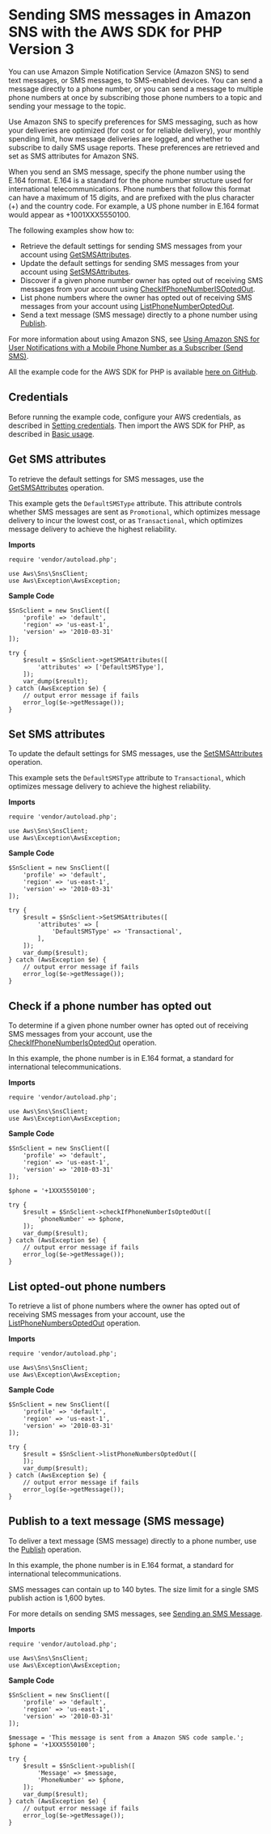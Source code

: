 # Sending SMS messages in Amazon SNS with the AWS SDK for PHP Version 3<a name="sns-examples-sending-sms"></a>

You can use Amazon Simple Notification Service \(Amazon SNS\) to send text messages, or SMS messages, to SMS\-enabled devices\. You can send a message directly to a phone number, or you can send a message to multiple phone numbers at once by subscribing those phone numbers to a topic and sending your message to the topic\.

Use Amazon SNS to specify preferences for SMS messaging, such as how your deliveries are optimized \(for cost or for reliable delivery\), your monthly spending limit, how message deliveries are logged, and whether to subscribe to daily SMS usage reports\. These preferences are retrieved and set as SMS attributes for Amazon SNS\.

When you send an SMS message, specify the phone number using the E\.164 format\. E\.164 is a standard for the phone number structure used for international telecommunications\. Phone numbers that follow this format can have a maximum of 15 digits, and are prefixed with the plus character \(\+\) and the country code\. For example, a US phone number in E\.164 format would appear as \+1001XXX5550100\.

The following examples show how to:
+ Retrieve the default settings for sending SMS messages from your account using [GetSMSAttributes](https://docs.aws.amazon.com/aws-sdk-php/v3/api/api-sns-2010-03-31.html#getsmsattributes)\.
+ Update the default settings for sending SMS messages from your account using [SetSMSAttributes](https://docs.aws.amazon.com/aws-sdk-php/v3/api/api-sns-2010-03-31.html#setsmsattributes)\.
+ Discover if a given phone number owner has opted out of receiving SMS messages from your account using [CheckIfPhoneNumberISOptedOut](https://docs.aws.amazon.com/aws-sdk-php/v3/api/api-sns-2010-03-31.html#checkifphonenumberisoptedout)\.
+ List phone numbers where the owner has opted out of receiving SMS messages from your account using [ListPhoneNumberOptedOut](https://docs.aws.amazon.com/aws-sdk-php/v3/api/api-sns-2010-03-31.html#listphonenumbersoptedout)\.
+ Send a text message \(SMS message\) directly to a phone number using [Publish](https://docs.aws.amazon.com/aws-sdk-php/v3/api/api-sns-2010-03-31.html#publish)\.

For more information about using Amazon SNS, see [Using Amazon SNS for User Notifications with a Mobile Phone Number as a Subscriber \(Send SMS\)](https://docs.aws.amazon.com/sns/latest/dg/sns-mobile-phone-number-as-subscriber.html)\.

All the example code for the AWS SDK for PHP is available [here on GitHub](https://github.com/awsdocs/aws-doc-sdk-examples/tree/main/php/example_code)\.

## Credentials<a name="credentials"></a>

Before running the example code, configure your AWS credentials, as described in [Setting credentials](guide_credentials.md)\. Then import the AWS SDK for PHP, as described in [Basic usage](getting-started_basic-usage.md)\.

## Get SMS attributes<a name="get-sms-attributes"></a>

To retrieve the default settings for SMS messages, use the [GetSMSAttributes](https://docs.aws.amazon.com/sns/latest/api/API_GetSMSAttributes.html) operation\.

This example gets the `DefaultSMSType` attribute\. This attribute controls whether SMS messages are sent as `Promotional`, which optimizes message delivery to incur the lowest cost, or as `Transactional`, which optimizes message delivery to achieve the highest reliability\.

 **Imports** 

```
require 'vendor/autoload.php';

use Aws\Sns\SnsClient; 
use Aws\Exception\AwsException;
```

 **Sample Code** 

```
$SnSclient = new SnsClient([
    'profile' => 'default',
    'region' => 'us-east-1',
    'version' => '2010-03-31'
]);

try {
    $result = $SnSclient->getSMSAttributes([
        'attributes' => ['DefaultSMSType'],
    ]);
    var_dump($result);
} catch (AwsException $e) {
    // output error message if fails
    error_log($e->getMessage());
}
```

## Set SMS attributes<a name="set-sms-attributes"></a>

To update the default settings for SMS messages, use the [SetSMSAttributes](https://docs.aws.amazon.com/sns/latest/api/API_SetSMSAttributes.html) operation\.

This example sets the `DefaultSMSType` attribute to `Transactional`, which optimizes message delivery to achieve the highest reliability\.

 **Imports** 

```
require 'vendor/autoload.php';

use Aws\Sns\SnsClient; 
use Aws\Exception\AwsException;
```

 **Sample Code** 

```
$SnSclient = new SnsClient([
    'profile' => 'default',
    'region' => 'us-east-1',
    'version' => '2010-03-31'
]);

try {
    $result = $SnSclient->SetSMSAttributes([
        'attributes' => [
            'DefaultSMSType' => 'Transactional',
        ],
    ]);
    var_dump($result);
} catch (AwsException $e) {
    // output error message if fails
    error_log($e->getMessage());
}
```

## Check if a phone number has opted out<a name="check-if-a-phone-number-has-opted-out"></a>

To determine if a given phone number owner has opted out of receiving SMS messages from your account, use the [CheckIfPhoneNumberIsOptedOut](https://docs.aws.amazon.com/sns/latest/api/API_CheckIfPhoneNumberIsOptedOut.html) operation\.

In this example, the phone number is in E\.164 format, a standard for international telecommunications\.

 **Imports** 

```
require 'vendor/autoload.php';

use Aws\Sns\SnsClient; 
use Aws\Exception\AwsException;
```

 **Sample Code** 

```
$SnSclient = new SnsClient([
    'profile' => 'default',
    'region' => 'us-east-1',
    'version' => '2010-03-31'
]);

$phone = '+1XXX5550100';

try {
    $result = $SnSclient->checkIfPhoneNumberIsOptedOut([
        'phoneNumber' => $phone,
    ]);
    var_dump($result);
} catch (AwsException $e) {
    // output error message if fails
    error_log($e->getMessage());
}
```

## List opted\-out phone numbers<a name="list-opted-out-phone-numbers"></a>

To retrieve a list of phone numbers where the owner has opted out of receiving SMS messages from your account, use the [ListPhoneNumbersOptedOut](https://docs.aws.amazon.com/sns/latest/api/API_ListPhoneNumbersOptedOut.html) operation\.

 **Imports** 

```
require 'vendor/autoload.php';

use Aws\Sns\SnsClient; 
use Aws\Exception\AwsException;
```

 **Sample Code** 

```
$SnSclient = new SnsClient([
    'profile' => 'default',
    'region' => 'us-east-1',
    'version' => '2010-03-31'
]);

try {
    $result = $SnSclient->listPhoneNumbersOptedOut([
    ]);
    var_dump($result);
} catch (AwsException $e) {
    // output error message if fails
    error_log($e->getMessage());
}
```

## Publish to a text message \(SMS message\)<a name="publish-to-a-text-message-sms-message"></a>

To deliver a text message \(SMS message\) directly to a phone number, use the [Publish](https://docs.aws.amazon.com/sns/latest/api/API_Publish.html) operation\.

In this example, the phone number is in E\.164 format, a standard for international telecommunications\.

SMS messages can contain up to 140 bytes\. The size limit for a single SMS publish action is 1,600 bytes\.

For more details on sending SMS messages, see [Sending an SMS Message](https://docs.aws.amazon.com/sns/latest/dg/sms_publish-to-phone.html)\.

 **Imports** 

```
require 'vendor/autoload.php';

use Aws\Sns\SnsClient; 
use Aws\Exception\AwsException;
```

 **Sample Code** 

```
$SnSclient = new SnsClient([
    'profile' => 'default',
    'region' => 'us-east-1',
    'version' => '2010-03-31'
]);

$message = 'This message is sent from a Amazon SNS code sample.';
$phone = '+1XXX5550100';

try {
    $result = $SnSclient->publish([
        'Message' => $message,
        'PhoneNumber' => $phone,
    ]);
    var_dump($result);
} catch (AwsException $e) {
    // output error message if fails
    error_log($e->getMessage());
}
```